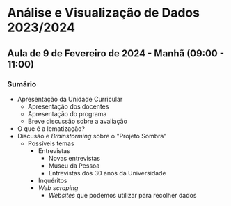 # Análise e Visualização de Dados 2023/2024

## Aula de 9 de Fevereiro de 2024 - Manhã (09:00 - 11:00) 

### Sumário

* Apresentação da Unidade Curricular
  * Apresentação dos docentes
  * Apresentação do programa
  * Breve discussão sobre a avaliação
* O que é a lematização?
* Discusão e _Brainstorming_ sobre o "Projeto Sombra"
   * Possíveis temas
        * Entrevistas
          * Novas entrevistas
          * Museu da Pessoa
          * Entrevistas dos 30 anos da Universidade      
        * Inquéritos
        * _Web scraping_
          * _Websites_ que podemos utilizar para recolher dados 
